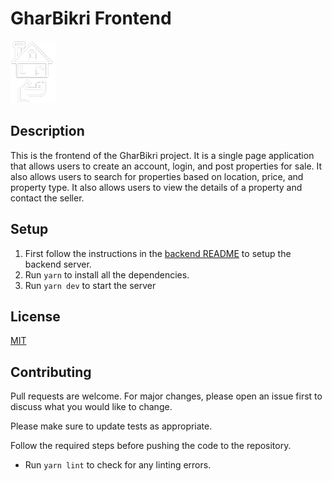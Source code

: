 # GharBikri Frontend

<img src="./public/GharBikri-logos_white.png" height=100/>

## Description

This is the frontend of the GharBikri project. It is a single page application that allows users to create an account, login, and post properties for sale. It also allows users to search for properties based on location, price, and property type. It also allows users to view the details of a property and contact the seller.

## Setup

1. First follow the instructions in the [backend README](../server/README.md) to setup the backend server.
2. Run `yarn` to install all the dependencies.
3. Run `yarn dev` to start the server

## License

[MIT](https://choosealicense.com/licenses/mit/)

## Contributing

Pull requests are welcome. For major changes, please open an issue first to discuss what you would like to change.

Please make sure to update tests as appropriate.

Follow the required steps before pushing the code to the repository.

- Run `yarn lint` to check for any linting errors.
